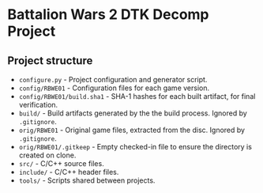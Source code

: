 Battalion Wars 2 DTK Decomp Project
===============================

Project structure
-----------------

- `configure.py` - Project configuration and generator script.
- `config/RBWE01` - Configuration files for each game version.
- `config/RBWE01/build.sha1` - SHA-1 hashes for each built artifact, for final verification.
- `build/` - Build artifacts generated by the the build process. Ignored by `.gitignore`.
- `orig/RBWE01` - Original game files, extracted from the disc. Ignored by `.gitignore`.
- `orig/RBWE01/.gitkeep` - Empty checked-in file to ensure the directory is created on clone.
- `src/` - C/C++ source files.
- `include/` - C/C++ header files.
- `tools/` - Scripts shared between projects.
